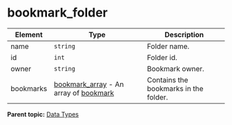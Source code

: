 # bookmark_folder

 

|Element|Type|Description|
|-------|----|-----------|
|name|`string` |Folder name.|
|id|`int` |Folder id.|
|owner|`string` |Bookmark owner.|
|bookmarks|[bookmark_array](r_bookmark_array.md#) - An array of [bookmark](r_bookmark.md#) |Contains the bookmarks in the folder.|

**Parent topic:** [Data Types](../data_types/c_datatypes.md)

